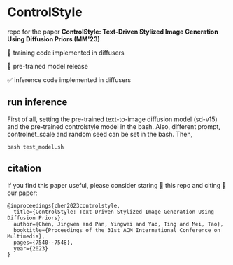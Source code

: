 # ControlStyle

repo for the paper **ControlStyle: Text-Driven Stylized Image Generation Using Diffusion Priors (MM'23)**

:black_square_button: training code implemented in diffusers

:black_square_button: pre-trained model release 

:white_check_mark: inference code implemented in diffusers

## run inference
First of all, setting the pre-trained text-to-image diffusion model (sd-v15) and the pre-trained controlstyle model in the bash. Also, different prompt, controlnet_scale and random seed can be set in the bash. Then, 
```
bash test_model.sh
```

## citation
If you find this paper useful, please consider staring 🌟 this repo and citing 📑 our paper:
```
@inproceedings{chen2023controlstyle,
  title={ControlStyle: Text-Driven Stylized Image Generation Using Diffusion Priors},
  author={Chen, Jingwen and Pan, Yingwei and Yao, Ting and Mei, Tao},
  booktitle={Proceedings of the 31st ACM International Conference on Multimedia},
  pages={7540--7548},
  year={2023}
}
```
